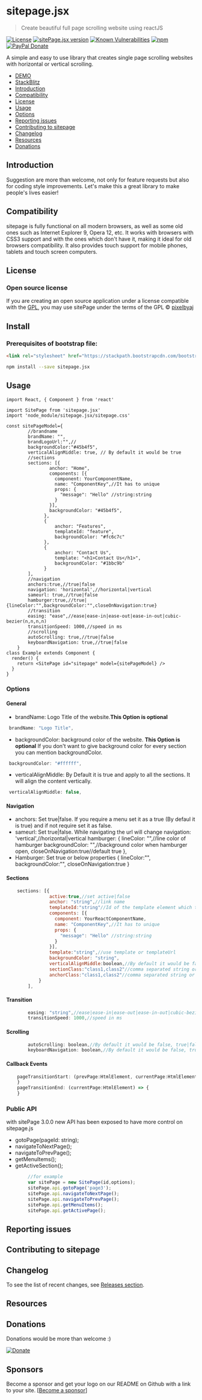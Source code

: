 # sitepage.jsx

> Create beautiful full page scrolling website using reactJS

[![License](https://img.shields.io/badge/License-GPL-blue.svg)](https://www.gnu.org/licenses/gpl-3.0.en.html)
[![sitePage.jsx version](https://img.shields.io/npm/v/sitepage.jsx/latest)](https://www.npmjs.com/package/sitepage.js)
[![Known Vulnerabilities](https://snyk.io/test/github/pixelbyaj/sitePage.jsx/badge.svg?targetFile=package.json)](https://snyk.io/test/github/pixelbyaj/sitePage.jsx?targetFile=package.json)
[![npm](https://img.shields.io/npm/dt/sitepage.jsx.svg)](https://www.npmjs.com/package/sitepage.jsx)
[![PayPal Donate](https://img.shields.io/badge/donate-PayPal.me-ff69b4.svg)](https://www.paypal.me/pixelbyaj)

A simple and easy to use library that creates single page scrolling websites with horizontal or vertical scrolling.
- [DEMO](https://www.pixelbyaj.com/sitepage.jsx/)
- [StackBlitz](https://stackblitz.com/edit/sitepagejsx)
- [Introduction](https://github.com/pixelbyaj/sitepage.jsx#introduction)
- [Compatibility](https://github.com/pixelbyaj/sitepage.jsx#compatibility)
- [License](https://github.com/pixelbyaj/sitepage.jsx#license)
- [Usage](https://github.com/pixelbyaj/sitepage.jsx#usage)
- [Options](https://github.com/pixelbyaj/sitepage.jsx#options)
- [Reporting issues](https://github.com/pixelbyaj/sitepage.jsx#reporting-issues)
- [Contributing to sitepage](https://github.com/pixelbyaj/sitepage.jsx#contributing-to-sitepagejs)
- [Changelog](https://github.com/pixelbyaj/sitepage.jsx#changelog)
- [Resources](https://github.com/pixelbyaj/sitepage.jsx#resources)
- [Donations](https://github.com/pixelbyaj/sitepage.jsx#donations)

## Introduction
Suggestion are more than welcome, not only for feature requests but also for coding style improvements.
Let's make this a great library to make people's lives easier!

## Compatibility
sitepage is fully functional on all modern browsers, as well as some old ones such as Internet Explorer 9, Opera 12, etc.
It works with browsers with CSS3 support and with the ones which don't have it, making it ideal for old browsers compatibility.
It also provides touch support for mobile phones, tablets and touch screen computers.

## License

### Open source license
If you are creating an open source application under a license compatible with the [GPL](https://www.gnu.org/licenses/gpl-3.0.en.html), you may use sitePage under the terms of the GPL © [pixelbyaj](https://github.com/pixelbyaj)
## Install
### Prerequisites of bootstrap file:

```html
<link rel="stylesheet" href="https://stackpath.bootstrapcdn.com/bootstrap/4.4.1/css/bootstrap.min.css" integrity="sha384-Vkoo8x4CGsO3+Hhxv8T/Q5PaXtkKtu6ug5TOeNV6gBiFeWPGFN9MuhOf23Q9Ifjh" crossorigin="anonymous">
```

```bash
npm install --save sitepage.jsx
```

## Usage

```tsx
import React, { Component } from 'react'

import SitePage from 'sitepage.jsx'
import 'node_module/sitepage.jsx/sitepage.css'

const sitePageModel={
        //brandname
        brandName: "",
        brandLogoUrl:"",//
        backgroundColor:"#45b4f5",
        verticalAlignMiddle: true, // By default it would be true
        //sections
        sections: [{
                anchor: "Home",
                components: [{
                  component: YourComponentName,
                  name: "ComponentKey",//It has to unique
                  props: {
                    "message": "Hello" //string:string
                  }
                }],
                backgroundColor: "#45b4f5",
              },
              {
                  anchor: "Features",
                  templateId: "feature",
                  backgroundColor: "#fc6c7c"
              },
              {
                  anchor: "Contact Us",
                  template: "<h1>Contact Us</h1>",
                  backgroundColor: "#1bbc9b"
              }
        ],
        //navigation
	    anchors:true,//true|false
        navigation: 'horizontal',//horizontal|vertical
        sameurl: true,//true|false
        hamburger:true,//true|{lineColor:"",backgroundColor:"",closeOnNavigation:true}
        //transition
        easing: "ease",//ease|ease-in|ease-out|ease-in-out|cubic-bezier(n,n,n,n)
        transitionSpeed: 1000,//speed in ms
        //scrolling
        autoScrolling: true,//true|false
        keyboardNavigation: true,//true|false
    }
class Example extends Component {
  render() {
    return <SitePage id="sitepage" model={sitePageModel} />
  }
}
```

### Options
#### General

* brandName: Logo Title of the website.**This Option is optional**
```javascript
 brandName: "Logo Title",
```
* backgroundColor: background color of the website. **This Option is optional** If you don't want to give background color for every section you can mention backgroundColor.
```javascript
 backgroundColor: "#ffffff",
```
* verticalAlignMiddle: By Default it is true and apply to all the sections. It will align the content vertically.
```javascript
 verticalAlignMiddle: false,
```
#### Navigation
* anchors: Set true|false. If you require a menu set it as a true (By defaul it is true) and if not require set it as false.
* sameurl: Set true|false. While navigating the url will change
        navigation: 'vertical',//horizontal|vertical
        hamburger: {
            lineColor: "",//line color of hamburger
            backgroundColor: "",//background color when hamburger open,
            closeOnNavigation:true//default true
        },
* Hamburger: Set true or below properties
    {
        lineColor:"",
        backgroundColor:"",
        closeOnNavigation:true
    }
#### Sections
```javascript
    sections: [{
                active:true,//set active|false
                anchor: "string",//link name
                templateId:"string"//Id of the template element which to be render
                components: [{
                  component: YourReactComponentName,
                  name: "ComponentKey",//It has to unique
                  props: {
                    "message": "Hello" //string:string
                  }
                }],
                template:"string",//use template or templateUrl
                backgroundColor: "string",
                verticalAlignMiddle:boolean,//By default it would be false, true|false
                sectionClass:"class1,class2"//comma separated string or string array class to be apply on sections
                anchorClass:"class1,class2"//comma separated string or string array class to be apply on sections
            }
        ],
```
#### Transition
```javascript
        easing: "string",//ease|ease-in|ease-out|ease-in-out|cubic-bezier(n,n,n,n)
        transitionSpeed: 1000,//speed in ms
```
#### Scrolling
```javascript
        autoScrolling: boolean,//By default it would be false, true|false
        keyboardNavigation: boolean,//By default it would be false, true|false
```
#### Callback Events
```javascript
    pageTransitionStart: (prevPage:HtmlElement, currentPage:HtmlElement) => {
    }
    pageTransitionEnd: (currentPage:HtmlElement) => {
    }
```
### Public API
with sitePage 3.0.0 new API has been exposed to have more control on sitepage.js
* gotoPage(pageId: string);
* navigateToNextPage();
* navigateToPrevPage();
* getMenuItems();
* getActiveSection();
```javascript
        //for example
        var sitePage = new SitePage(id,options);
        sitePage.api.gotoPage('page3');
        sitePage.api.navigateToNextPage();
        sitePage.api.navigateToPrevPage();
        sitePage.api.getMenuItems();
        sitePage.api.getActivePage();
```
## Reporting issues
## Contributing to sitepage
## Changelog
To see the list of recent changes, see [Releases section](https://github.com/pixelbyaj/sitePage/releases).
## Resources
## Donations
Donations would be more than welcome :)

[![Donate](https://www.paypalobjects.com/en_US/GB/i/btn/btn_donateCC_LG.gif)](https://www.paypal.me/pixelbyaj)
## Sponsors
Become a sponsor and get your logo on our README on Github with a link to your site. [[Become a sponsor](https://pixelbyaj.github.io/#contact)]

